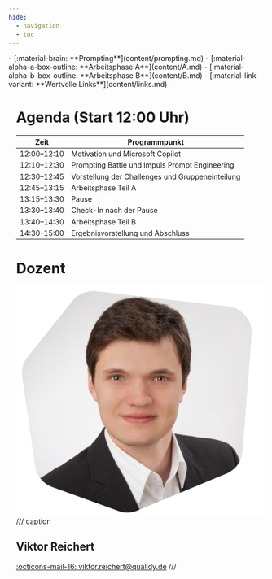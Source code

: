 ```yaml
---
hide:
  - navigation
  - toc
---
```




<div class="grid" markdown style="grid-template-columns: repeat(2, minmax(0, 1fr));">

<div markdown>

<div class="grid cards fancy grid--cols-1" markdown>
- [:material-brain: **Prompting**](content/prompting.md)
- [:material-alpha-a-box-outline: **Arbeitsphase A**](content/A.md)
- [:material-alpha-b-box-outline: **Arbeitsphase B**](content/B.md)
- [:material-link-variant: **Wertvolle Links**](content/links.md)
</div>


</div>

<div style="margin-left: 15px" markdown>

<!-- ![](assets/Logo_Qualidy_cmyk.svg) -->

# Agenda (Start 12:00 Uhr)

| Zeit        | Programmpunkt                                |
|-------------|----------------------------------------------|
| 12:00–12:10 | Motivation und Microsoft Copilot             |
| 12:10–12:30 | Prompting Battle und Impuls Prompt Engineering |
| 12:30–12:45 | Vorstellung der Challenges und Gruppeneinteilung |
| 12:45–13:15 | Arbeitsphase Teil A                          |
| 13:15–13:30 | Pause                                        |
| 13:30–13:40 | Check-In nach der Pause                      |
| 13:40–14:30 | Arbeitsphase Teil B                          |
| 14:30–15:00 | Ergebnisvorstellung und Abschluss            |

# Dozent

![BildViktor](assets/viktor.png)
/// caption
## Viktor Reichert

<a href="viktor.reichert@qualidy.de" markdown>:octicons-mail-16: viktor.reichert@qualidy.de</a>
///

<!-- [:fontawesome-solid-external-link: Externer Link mit neuen Tab](https://pictogrammers.com/library/mdi/){ target=_blank rel="noopener noreferrer" } -->
<!-- 
{{ youtube_video("https://www.youtube.com/embed/chPCpYNJe_Q?si=frU_Z_VwSGnPWEPF") }}

!!! tip "Schneller Navigieren"

    ++p++ oder ++comma++ : Zur vorherigen Seite gehen (**P**revious)

    ++n++ oder ++period++ : Zur nächsten Seite gehen (**N**ext)
 -->

</div>

</div>
